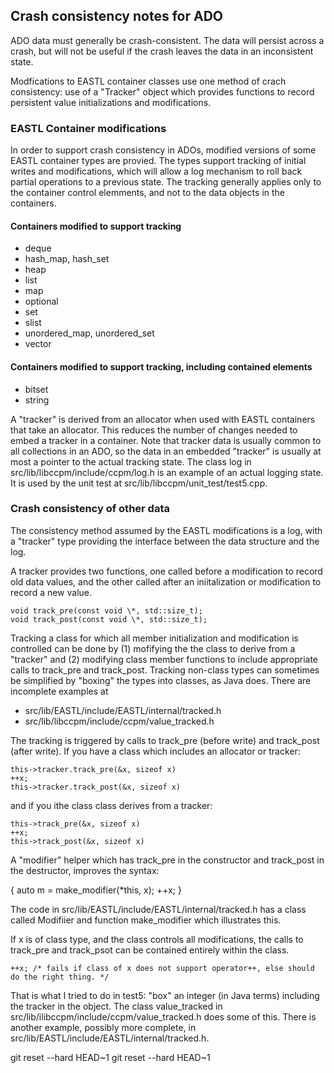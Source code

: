 ## Crash consistency notes for ADO

ADO data must generally be crash-consistent.
The data will persist across a crash, but will not be useful if the crash leaves the data in an inconsistent state.

Modfications to EASTL container classes use one method of crach consistency: use of a "Tracker" object which provides functions to record persistent value initializations and modifications.

### EASTL Container modifications

In order to support crash consistency in ADOs, modified versions of some EASTL container types are provied.
The types support tracking of initial writes and modifications, which will allow a log mechanism to roll back
partial operations to a previous state.
The tracking generally applies only to the container control elemments, and not to the data objects in the containers.

#### Containers modified to support tracking

- deque
- hash_map, hash_set
- heap
- list
- map
- optional
- set
- slist
- unordered_map, unordered_set
- vector

#### Containers modified to support tracking, including contained elements

- bitset
- string

A "tracker" is derived from an allocator when used with EASTL containers that take an allocator.
This reduces the number of changes needed to embed a tracker in a container.
Note that tracker data is usually common to all collections in an ADO, so the data in an embedded "tracker" is usually at most a pointer to the actual tracking state.
The class log in src/lib/libccpm/include/ccpm/log.h is an example of an actual logging state.
It is used by the unit test at src/lib/libccpm/unit_test/test5.cpp.

### Crash consistency of other data

The consistency method assumed by the EASTL modifications is a log, with a "tracker" type providing the interface between the data structure and the log.

A tracker provides two functions, one called before a modification to record old data values, and the other called after an iniitalization or modification to record a new value.

```
void track_pre(const void \*, std::size_t);
void track_post(const void \*, std::size_t);
```

Tracking a class for which all member initialization and modification is controlled can be done by (1) mofifying the the class to derive from a "tracker" and (2) modifying class member functions to include appropriate calls to track_pre and track_post.
Tracking non-class types can sometimes be simplified by "boxing" the types into classes, as Java does. There are incomplete examples at

 - src/lib/EASTL/include/EASTL/internal/tracked.h
 - src/lib/libccpm/include/ccpm/value_tracked.h

The tracking is triggered by calls to track_pre (before write) and track_post (after write).
If you have a class which includes an allocator or tracker:

```
this->tracker.track_pre(&x, sizeof x)
++x;
this->tracker.track_post(&x, sizeof x)
```

and if you ithe class class derives from a tracker:

```
this->track_pre(&x, sizeof x)
++x;
this->track_post(&x, sizeof x)
```

A "modifier" helper which has track_pre in the constructor and track_post in the destructor, improves the syntax:

{
	auto m = make_modifier(*this, x);
	++x;
}

The code in src/lib/EASTL/include/EASTL/internal/tracked.h has a class called Modifiier and function make_modifier which illustrates this.

If x is of class type, and the class controls all modifications, the calls to track_pre and track_psot can be contained entirely within the class.

```
++x; /* fails if class of x does not support operator++, else should do the right thing. */
```

That is what I tried to do in test5: "box" an integer (in Java terms) including the tracker in the object.
The class value_tracked in src/lib/ilibccpm/include/ccpm/value_tracked.h does some of this.
There is another example, possibly more complete, in src/lib/EASTL/include/EASTL/internal/tracked.h.

git reset --hard HEAD~1
git reset --hard HEAD~1
